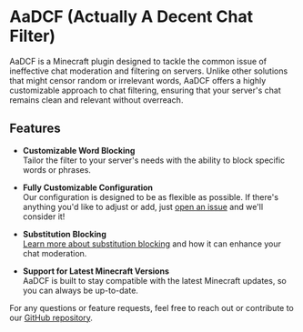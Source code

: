 # AaDCF (Actually A Decent Chat Filter)

AaDCF is a Minecraft plugin designed to tackle the common issue of ineffective chat moderation and filtering on servers. Unlike other solutions that might censor random or irrelevant words, AaDCF offers a highly customizable approach to chat filtering, ensuring that your server's chat remains clean and relevant without overreach.

## Features

- **Customizable Word Blocking**  
  Tailor the filter to your server's needs with the ability to block specific words or phrases.

- **Fully Customizable Configuration**  
  Our configuration is designed to be as flexible as possible. If there's anything you'd like to adjust or add, just [open an issue](https://github.com/ItsTNJS/AaDCF/issues) and we'll consider it!

- **Substitution Blocking**  
  [Learn more about substitution blocking](https://github.com/ItsTNJS/AaDCF/wiki/Substitution-blocking) and how it can enhance your chat moderation.

- **Support for Latest Minecraft Versions**  
  AaDCF is built to stay compatible with the latest Minecraft updates, so you can always be up-to-date.

For any questions or feature requests, feel free to reach out or contribute to our [GitHub repository](https://github.com/ItsTNJS/AaDCF).
